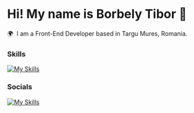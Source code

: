 Hi! My name is Borbely Tibor 👋
========================================================================================================================================

🌍  I am a Front-End Developer based in Targu Mures, Romania.
<br/>

### Skills

[![My Skills](https://skillicons.dev/icons?i=html,css,js)](https://skillicons.dev) &nbsp;&nbsp;&nbsp;&nbsp;&nbsp;

### Socials

[![My Skills](https://skillicons.dev/icons?i=linkedin)](https://www.linkedin.com/in/borbely-tibor-b0481a280/) &nbsp;&nbsp;&nbsp;&nbsp;&nbsp;
